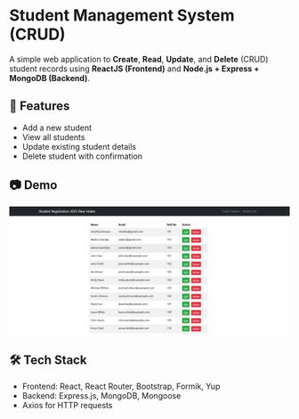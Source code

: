 # Student Management System (CRUD)

A simple web application to **Create**, **Read**, **Update**, and **Delete** (CRUD) student records using **ReactJS (Frontend)** and **Node.js + Express + MongoDB (Backend)**.

## 🚀 Features

- Add a new student
- View all students
- Update existing student details
- Delete student with confirmation

## 📷 Demo

![Demo Screenshot](demo.png)

## 🛠️ Tech Stack

- Frontend: React, React Router, Bootstrap, Formik, Yup
- Backend: Express.js, MongoDB, Mongoose
- Axios for HTTP requests
